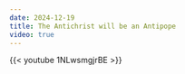 ```yaml
---
date: 2024-12-19
title: The Antichrist will be an Antipope
video: true
---
```



{{< youtube 1NLwsmgjrBE >}}
